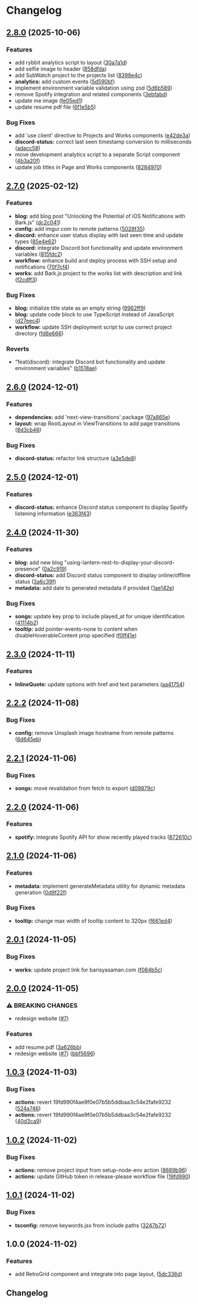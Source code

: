 # Changelog

## [2.8.0](https://github.com/skyhancloud/skyhan.cloud/compare/v2.7.0...v2.8.0) (2025-10-06)


### Features

* add rybbit analytics script to layout ([30a7a1d](https://github.com/skyhancloud/skyhan.cloud/commit/30a7a1d2afd1d97e4d8105b180c1de5827f32033))
* add selfie image to header ([858dfda](https://github.com/skyhancloud/skyhan.cloud/commit/858dfda28e55f886d990c3474a21d55a37fb79b3))
* add SubWatch project to the projects list ([8398e4c](https://github.com/skyhancloud/skyhan.cloud/commit/8398e4c45767e2c89ec4b52917e45792c20d4ad4))
* **analytics:** add custom events ([5d590bf](https://github.com/skyhancloud/skyhan.cloud/commit/5d590bfe8bbea381690b4a8e138a2f7a5a979807))
* implement environment variable validation using zod ([5d6b589](https://github.com/skyhancloud/skyhan.cloud/commit/5d6b5894d6b7d2dacbff3a3d80e7e0a87dca442c))
* remove Spotify integration and related components ([3ebfabd](https://github.com/skyhancloud/skyhan.cloud/commit/3ebfabdba73a8c7b8aaa4761813f4fe1dd7ac7b8))
* update me image ([fe05ed1](https://github.com/skyhancloud/skyhan.cloud/commit/fe05ed1470f87211a7859356d562dbc73ce3e848))
* update resume pdf file ([6f1e5b5](https://github.com/skyhancloud/skyhan.cloud/commit/6f1e5b5fd0dfa3b4f0acf410061d3c5ba8ce07fb))


### Bug Fixes

* add 'use client' directive to Projects and Works components ([e42de3a](https://github.com/skyhancloud/skyhan.cloud/commit/e42de3ac70f72dfb335bba90facfbffc14c7dfcd))
* **discord-status:** correct last seen timestamp conversion to milliseconds ([adacc58](https://github.com/skyhancloud/skyhan.cloud/commit/adacc58fafd76c3b0f1a600fdab2c53013be9e5c))
* move development analytics script to a separate Script component ([4b3a20f](https://github.com/skyhancloud/skyhan.cloud/commit/4b3a20fdebbb5126feb0e8003479ad3069da0838))
* update job titles in Page and Works components ([8284970](https://github.com/skyhancloud/skyhan.cloud/commit/82849704f36feec59a8105cf9147a0215baaffdb))

## [2.7.0](https://github.com/chimpdev/skyhan.cloud/compare/v2.6.0...v2.7.0) (2025-02-12)


### Features

* **blog:** add blog post "Unlocking the Potential of iOS Notifications with Bark.js" ([dc2c041](https://github.com/chimpdev/skyhan.cloud/commit/dc2c04140551bebfb61e09a141caa75b6ca67d67))
* **config:** add imgur.com to remote patterns ([5028f35](https://github.com/chimpdev/skyhan.cloud/commit/5028f3592954c3c5bf6c54da0ebea5e9a35010cf))
* **discord:** enhance user status display with last seen time and update types ([85e4e62](https://github.com/chimpdev/skyhan.cloud/commit/85e4e629e7b4414db2ed1f2e047a16beb50e263f))
* **discord:** integrate Discord bot functionality and update environment variables ([815fdc2](https://github.com/chimpdev/skyhan.cloud/commit/815fdc224d3e69ec79fda5de5571e355082e75bd))
* **workflow:** enhance build and deploy process with SSH setup and notifications ([70f7cf4](https://github.com/chimpdev/skyhan.cloud/commit/70f7cf45d3bfb8de2dfd5b7710c2dff309242694))
* **works:** add Bark.js project to the works list with description and link ([f2cdff3](https://github.com/chimpdev/skyhan.cloud/commit/f2cdff3cb4bbd1fa6b2464ff3834b3073e9d89d5))


### Bug Fixes

* **blog:** initialize title state as an empty string ([9962ff9](https://github.com/chimpdev/skyhan.cloud/commit/9962ff9f7aa2bf6e60c95f150f3566c8890aab3e))
* **blog:** update code block to use TypeScript instead of JavaScript ([d27eec4](https://github.com/chimpdev/skyhan.cloud/commit/d27eec453db867e0d53a258e3f8d49171fbf12ed))
* **workflow:** update SSH deployment script to use correct project directory ([fd8e666](https://github.com/chimpdev/skyhan.cloud/commit/fd8e666dfa786da33799584efaceb9ff28eab2f8))


### Reverts

* "feat(discord): integrate Discord bot functionality and update environment variables" ([b1518ae](https://github.com/chimpdev/skyhan.cloud/commit/b1518ae1210e802afc894d03a8a6eb9be6c803f9))

## [2.6.0](https://github.com/chimpdev/skyhan.cloud/compare/v2.5.0...v2.6.0) (2024-12-01)


### Features

* **dependencies:** add 'next-view-transitions' package ([97a865e](https://github.com/chimpdev/skyhan.cloud/commit/97a865eeb1dd53ad6d6394b2e9c47ff22dad4a9c))
* **layout:** wrap RootLayout in ViewTransitions to add page transitions ([8d3cb46](https://github.com/chimpdev/skyhan.cloud/commit/8d3cb4664d3106cb94d20580a3e420e0d6013ae2))


### Bug Fixes

* **discord-status:** refactor link structure ([a3e5de8](https://github.com/chimpdev/skyhan.cloud/commit/a3e5de88321907a5d394fbcd06d1cbfd9fdbfba9))

## [2.5.0](https://github.com/chimpdev/skyhan.cloud/compare/v2.4.0...v2.5.0) (2024-12-01)


### Features

* **discord-status:** enhance Discord status component to display Spotify listening information ([e363f43](https://github.com/chimpdev/skyhan.cloud/commit/e363f435ba2c447e36e8c558b3f1140c418bc6e7))

## [2.4.0](https://github.com/chimpdev/skyhan.cloud/compare/v2.3.0...v2.4.0) (2024-11-30)


### Features

* **blog:** add new blog "using-lantern-rest-to-display-your-discord-presence" ([0a2c919](https://github.com/chimpdev/skyhan.cloud/commit/0a2c9192b6d22d6ccf34b81638a5ac19e93ab687))
* **discord-status:** add Discord status component to display online/offline status ([3a6c39f](https://github.com/chimpdev/skyhan.cloud/commit/3a6c39f3ff0a1d62456ccc10370d7dfad5bc80f0))
* **metadata:** add date to generated metadata if provided ([1ae142e](https://github.com/chimpdev/skyhan.cloud/commit/1ae142ec79e4f4925828d2b563e72c2e1fe7f05e))


### Bug Fixes

* **songs:** update key prop to include played_at for unique identification ([41114b2](https://github.com/chimpdev/skyhan.cloud/commit/41114b202a4c5bf615abb63319afce575bd6c83d))
* **tooltip:** add pointer-events-none to content when disableHoverableContent prop specified ([f0ff41e](https://github.com/chimpdev/skyhan.cloud/commit/f0ff41e93c9f2493b81950cda52251a75c3619ab))

## [2.3.0](https://github.com/chimpdev/skyhan.cloud/compare/v2.2.2...v2.3.0) (2024-11-11)


### Features

* **InlineQuote:** update options with href and text parameters ([aa41754](https://github.com/chimpdev/skyhan.cloud/commit/aa41754f9adc4a3713fb70d0133cc1bb1d3ebdc0))

## [2.2.2](https://github.com/chimpdev/skyhan.cloud/compare/v2.2.1...v2.2.2) (2024-11-08)


### Bug Fixes

* **config:** remove Unsplash image hostname from remote patterns ([6d645eb](https://github.com/chimpdev/skyhan.cloud/commit/6d645ebeebaeb5c109b2386dc0074f74f6d8e7e7))

## [2.2.1](https://github.com/chimpdev/skyhan.cloud/compare/v2.2.0...v2.2.1) (2024-11-06)


### Bug Fixes

* **songs:** move revalidation from fetch to export ([d09879c](https://github.com/chimpdev/skyhan.cloud/commit/d09879c06fa94a54f1433bb0587edbd0d2f70216))

## [2.2.0](https://github.com/chimpdev/skyhan.cloud/compare/v2.1.0...v2.2.0) (2024-11-06)


### Features

* **spotify:** integrate Spotify API for show recently played tracks ([872610c](https://github.com/chimpdev/skyhan.cloud/commit/872610c7d642c4b55d85e3688c011ee045b69a58))

## [2.1.0](https://github.com/chimpdev/skyhan.cloud/compare/v2.0.1...v2.1.0) (2024-11-06)


### Features

* **metadata:** implement generateMetadata utility for dynamic metadata generation ([0d9f22f](https://github.com/chimpdev/skyhan.cloud/commit/0d9f22f2051d9380f7db5e63d9c04848dfdd84e9))


### Bug Fixes

* **tooltip:** change max width of tooltip content to 320px ([f661ed4](https://github.com/chimpdev/skyhan.cloud/commit/f661ed48d975e5c638fc5dfcdfb829426f3f0209))

## [2.0.1](https://github.com/chimpdev/skyhan.cloud/compare/v2.0.0...v2.0.1) (2024-11-05)


### Bug Fixes

* **works:** update project link for barisyasaman.com ([f084b5c](https://github.com/chimpdev/skyhan.cloud/commit/f084b5c46f6764cf12e82caac91db61f7647c6fa))

## [2.0.0](https://github.com/chimpdev/skyhan.cloud/compare/v1.0.3...v2.0.0) (2024-11-05)


### ⚠ BREAKING CHANGES

* redesign website ([#7](https://github.com/chimpdev/skyhan.cloud/issues/7))

### Features

* add resume.pdf ([3a626bb](https://github.com/chimpdev/skyhan.cloud/commit/3a626bb25bcc8f74b117af74788097b3d09fa192))
* redesign website ([#7](https://github.com/chimpdev/skyhan.cloud/issues/7)) ([bbf5696](https://github.com/chimpdev/skyhan.cloud/commit/bbf569605134e5dbcc7676ef40098b2e3b967053))

## [1.0.3](https://github.com/chimpdev/skyhan.cloud/compare/v1.0.2...v1.0.3) (2024-11-03)


### Bug Fixes

* **actions:** revert 19fd990f4ae9f0e07b5b5ddbaa3c54e2fafe9232 ([524a746](https://github.com/chimpdev/skyhan.cloud/commit/524a7463feeb78609344859b039e3e3f9ef60b7e))
* **actions:** revert 19fd990f4ae9f0e07b5b5ddbaa3c54e2fafe9232 ([40d3ca9](https://github.com/chimpdev/skyhan.cloud/commit/40d3ca9bd4bad308f065fceb95766827f85ffcd9))

## [1.0.2](https://github.com/chimpdev/skyhan.cloud/compare/v1.0.1...v1.0.2) (2024-11-02)


### Bug Fixes

* **actions:** remove project input from setup-node-env action ([8689b96](https://github.com/chimpdev/skyhan.cloud/commit/8689b966c082338139e49cfcb0c01979b9f11b43))
* **actions:** update GitHub token in release-please workflow file ([19fd990](https://github.com/chimpdev/skyhan.cloud/commit/19fd990f4ae9f0e07b5b5ddbaa3c54e2fafe9232))

## [1.0.1](https://github.com/chimpdev/skyhan.cloud/compare/v1.0.0...v1.0.1) (2024-11-02)


### Bug Fixes

* **tsconfig:** remove keywords.jsx from include paths ([3247b72](https://github.com/chimpdev/skyhan.cloud/commit/3247b722bd2cabd09a4240d8ed7aef98ceb7da0f))

## 1.0.0 (2024-11-02)


### Features

* add RetroGrid component and integrate into page layout, ([5dc336d](https://github.com/chimpdev/skyhan.cloud/commit/5dc336dc5c94a839f9abcaccb5102858765cb92a))

## Changelog
